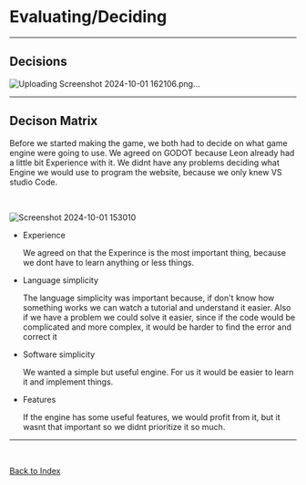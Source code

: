# Evaluating/Deciding

<hr>

## Decisions 

![Uploading Screenshot 2024-10-01 162106.png…]()


<hr>

## Decison Matrix 

Before we started making the game, we both had to decide on what game engine were going to use. We agreed on GODOT because Leon already had a little bit Experience with it. We didnt have any problems deciding what Engine we would use to program the website, because we only knew VS studio Code.

<br>

![Screenshot 2024-10-01 153010](https://github.com/user-attachments/assets/06088f5c-2d4e-4ff9-9e17-6284ec8c3fdb)


<ul>
<li>Experience</li>
<p>We agreed on that the Experince is the most important thing, because we dont have to learn anything or less things. </p>
  
<li>Language simplicity</li>
<p>The language simplicity was important because, if don't know how something works we can watch a tutorial and understand it easier. Also if we have a problem we could solve it easier, since if the code would be complicated and more complex, it would be harder to find the error and correct it</p>

<li>Software simplicity</li>
<p> We wanted a simple but useful engine. For us it would be easier to learn it and implement things.</p>

<li>Features</li>
<p>If the engine has some useful features, we would profit from it, but it wasnt that important so we didnt prioritize it so much.</p></p>

</ul>



  
<hr>

<br>

[Back to Index](README.md)

